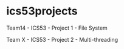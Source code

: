 ics53projects
=============

Team14 - ICS53 - Project 1 - File System

Team X - ICS53 - Project 2 - Multi-threading
